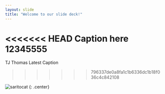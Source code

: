 ```yaml
---
layout: slide
title: "Welcome to our slide deck!"
---
```


<<<<<<< HEAD
Caption here 12345555
=======
TJ Thomas Latest Caption 
>>>>>>> 796337de0a8fa1c1b6336dc1b18f036c4c842108

![saritocat](https://octodex.github.com/images/saritocat.png)
{: .center}
